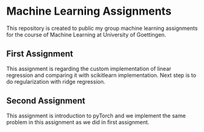 # Machine Learning Assignments
This repository is created to public my group machine learning assignments for the course of Machine Learning at University of Goettingen.

## First Assignment
This assignment is regarding the custom implementation of linear regression and comparing it with scikitlearn implementation. Next step is to do regularization with ridge regression.
## Second Assignment
This assignment is introduction to pyTorch and we implement the same problem in this assignment as we did in first assignment.